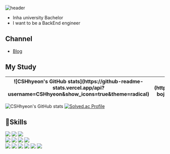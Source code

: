 ![header](https://capsule-render.vercel.app/api?type=waving&color=gradient&height=200&section=header&text=SooHyeon&fontColor=ffffff&fontSize=70&animation=fadeIn&fontAlignY=55)

- Inha university Bachelor
- I want to be a BackEnd engineer

## Channel
- [Blog](https://record-of-suhun.tistory.com/)

## My Study

<table>
  <thead>
   <tr>
    <th>
     ![CSHhyeon's GitHub stats](https://github-readme-stats.vercel.app/api?username=CSHhyeon&show_icons=true&theme=radical)    
    </th>
    <th>
     [![Solved.ac Profile](http://mazassumnida.wtf/api/v2/generate_badge?boj=suhun0821)](https://solved.ac/suhun0821/)    
    </th>
   <tr>
  </thead>
</table>

![CSHhyeon's GitHub stats](https://github-readme-stats.vercel.app/api?username=CSHhyeon&show_icons=true&theme=radical)
[![Solved.ac Profile](http://mazassumnida.wtf/api/v2/generate_badge?boj=suhun0821)](https://solved.ac/suhun0821/)

## 💪Skills
 <div>
    <img src="https://img.shields.io/badge/java-007396?style=for-the-badge&logo=java&logoColor=white"> 
    <img src="https://img.shields.io/badge/spring-6DB33F?style=for-the-badge&logo=spring&logoColor=white">
    <img src="https://img.shields.io/badge/springboot-6DB33F?style=for-the-badge&logo=springboot&logoColor=white">
 <br/>
    <img src="https://img.shields.io/badge/mysql-4479A1?style=for-the-badge&logo=mysql&logoColor=white">
    <img src="https://img.shields.io/badge/mybatis-000000?style=for-the-badge">
    <img src="https://img.shields.io/badge/apache tomcat-F8DC75?style=for-the-badge&logo=apachetomcat&logoColor=white">
    <img src="https://img.shields.io/badge/NCP-03C75A?style=for-the-badge&logo=naver&logoColor=white">
 <br/>
    <img src="https://img.shields.io/badge/html5-E34F26?style=for-the-badge&logo=html5&logoColor=white">
    <img src="https://img.shields.io/badge/css-1572B6?style=for-the-badge&logo=css3&logoColor=white"> 
    <img src="https://img.shields.io/badge/javascript-F7DF1E?style=for-the-badge&logo=javascript&logoColor=white">  
    <img src="https://img.shields.io/badge/jquery-0769AD?style=for-the-badge&logo=jquery&logoColor=white">
    <img src="https://img.shields.io/badge/ajax-0769AD?style=for-the-badge">
    <img src="https://img.shields.io/badge/bootstrap-7952B3?style=for-the-badge&logo=bootstrap&logoColor=white">
  </div>

<!--
**CSHhyeon/CSHhyeon** is a ✨ _special_ ✨ repository because its `README.md` (this file) appears on your GitHub profile.

Here are some ideas to get you started:

- 🔭 I’m currently working on ...
- 🌱 I’m currently learning ...
- 👯 I’m looking to collaborate on ...
- 🤔 I’m looking for help with ...
- 💬 Ask me about ...
- 📫 How to reach me: ...
- 😄 Pronouns: ...
- ⚡ Fun fact: ...
-->
